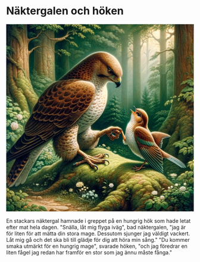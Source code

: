 # Näktergalen och höken

<img src="08.png" width="512">

En stackars näktergal hamnade i greppet på en hungrig hök som hade letat efter mat hela dagen. "Snälla, låt mig flyga iväg", bad näktergalen, "jag är för liten för att mätta din stora mage. Dessutom sjunger jag väldigt vackert. Låt mig gå och det ska bli till glädje för dig att höra min sång." "Du kommer smaka utmärkt för en hungrig mage", svarade höken, "och jag föredrar en liten fågel jag redan har framför en stor som jag ännu måste fånga."
